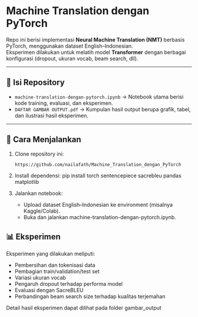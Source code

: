# Machine Translation dengan PyTorch

Repo ini berisi implementasi **Neural Machine Translation (NMT)** berbasis PyTorch, menggunakan dataset English–Indonesian.  
Eksperimen dilakukan untuk melatih model **Transformer** dengan berbagai konfigurasi (dropout, ukuran vocab, beam search, dll).

---

## 📂 Isi Repository
- `machine-translation-dengan-pytorch.ipynb` → Notebook utama berisi kode training, evaluasi, dan eksperimen.  
- `DAFTAR GAMBAR OUTPUT.pdf` → Kumpulan hasil output berupa grafik, tabel, dan ilustrasi hasil eksperimen.

---

## 🚀 Cara Menjalankan
1. Clone repository ini:
   ```bash
   https://github.com/nailafath/Machine_Translation_dengan_PyTorch

2. Install dependensi:
   pip install torch sentencepiece sacrebleu pandas matplotlib

3. Jalankan notebook:
   - Upload dataset English–Indonesian ke environment (misalnya Kaggle/Colab).
   - Buka dan jalankan machine-translation-dengan-pytorch.ipynb.

## 📊 Eksperimen
Eksperimen yang dilakukan meliputi:
- Pembersihan dan tokenisasi data
- Pembagian train/validation/test set
- Variasi ukuran vocab
- Pengaruh dropout terhadap performa model
- Evaluasi dengan SacreBLEU
- Perbandingan beam search size terhadap kualitas terjemahan

Detail hasil eksperimen dapat dilihat pada folder gambar_output
